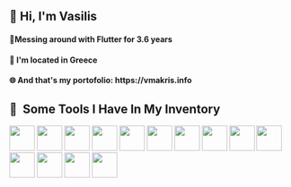 <h2> 👋 Hi, I'm Vasilis</h2> 
<h4> 🔧Messing around with Flutter for 3.6 years</h4>
<h4>  📍 I'm located in Greece</h4>
<h4> 🌐 And that's my portofolio: https://vmakris.info</h4>

<h2> 🚀 &nbsp;Some Tools I Have In My Inventory</h2>
<p align="left">
<img src="https://cdn.jsdelivr.net/gh/devicons/devicon@latest/icons/vscode/vscode-original.svg" width="45" height="45" />
<img src="https://cdn.jsdelivr.net/gh/devicons/devicon@latest/icons/flutter/flutter-original.svg" width="45" height="45" />
<img src="https://cdn.jsdelivr.net/gh/devicons/devicon@latest/icons/dart/dart-original.svg" width="45" height="45" />
<img src="https://cdn.jsdelivr.net/gh/devicons/devicon@latest/icons/sqlite/sqlite-original.svg" width="45" height="45" />
<img src="https://cdn.jsdelivr.net/gh/devicons/devicon@latest/icons/firebase/firebase-original-wordmark.svg" width="45" height="45" />
<img src="https://cdn.jsdelivr.net/gh/devicons/devicon@latest/icons/postgresql/postgresql-original-wordmark.svg" width="45" height="45" />
<img src="https://cdn.jsdelivr.net/gh/devicons/devicon@latest/icons/github/github-original-wordmark.svg" width="45" height="45" />
<img src="https://cdn.jsdelivr.net/gh/devicons/devicon@latest/icons/postman/postman-original.svg" width="45" height="45" />
<img src="https://cdn.jsdelivr.net/gh/devicons/devicon@latest/icons/anaconda/anaconda-original-wordmark.svg" width="45" height="45" />
<img src="https://cdn.jsdelivr.net/gh/devicons/devicon@latest/icons/python/python-original-wordmark.svg" width="45" height="45" />
<img src="https://cdn.jsdelivr.net/gh/devicons/devicon@latest/icons/androidstudio/androidstudio-original.svg" width="45" height="45" />
<img src="https://cdn.jsdelivr.net/gh/devicons/devicon@latest/icons/linux/linux-original.svg" width="45" height="45" />
<img src="https://cdn.jsdelivr.net/gh/devicons/devicon@latest/icons/xcode/xcode-original.svg" width="45" height="45" />
<img src="https://cdn.jsdelivr.net/gh/devicons/devicon@latest/icons/nodejs/nodejs-original-wordmark.svg" width="45" height="45" />
</p>


